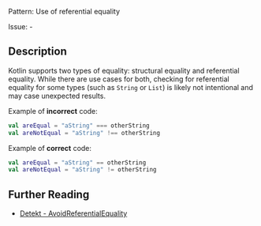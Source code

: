 Pattern: Use of referential equality

Issue: -

## Description

Kotlin supports two types of equality: structural equality and referential equality. While there are use cases for both, checking for referential equality for some types (such as `String` or `List`) is likely not intentional and may case unexpected results.

Example of **incorrect** code:

```kotlin
val areEqual = "aString" === otherString
val areNotEqual = "aString" !== otherString
```

Example of **correct** code:

```kotlin
val areEqual = "aString" == otherString
val areNotEqual = "aString" != otherString
```

## Further Reading

* [Detekt - AvoidReferentialEquality](https://detekt.dev/docs/rules/potential-bugs/#avoidreferentialequality)